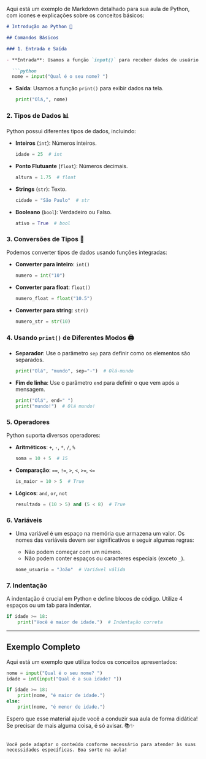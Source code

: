 Aqui está um exemplo de Markdown detalhado para sua aula de Python, com ícones e explicações sobre os conceitos básicos:

```markdown
# Introdução ao Python 🐍

## Comandos Básicos

### 1. Entrada e Saída

- **Entrada**: Usamos a função `input()` para receber dados do usuário.

  ```python
  nome = input("Qual é o seu nome? ")
  ```

- **Saída**: Usamos a função `print()` para exibir dados na tela.

  ```python
  print("Olá,", nome)
  ```

### 2. Tipos de Dados 📊

Python possui diferentes tipos de dados, incluindo:

- **Inteiros** (`int`): Números inteiros.
  
  ```python
  idade = 25  # int
  ```

- **Ponto Flutuante** (`float`): Números decimais.
  
  ```python
  altura = 1.75  # float
  ```

- **Strings** (`str`): Texto.
  
  ```python
  cidade = "São Paulo"  # str
  ```

- **Booleano** (`bool`): Verdadeiro ou Falso.
  
  ```python
  ativo = True  # bool
  ```

### 3. Conversões de Tipos 🔄

Podemos converter tipos de dados usando funções integradas:

- **Converter para inteiro**: `int()`
  
  ```python
  numero = int("10")
  ```

- **Converter para float**: `float()`
  
  ```python
  numero_float = float("10.5")
  ```

- **Converter para string**: `str()`
  
  ```python
  numero_str = str(10)
  ```

### 4. Usando `print()` de Diferentes Modos 🖨️

- **Separador**: Use o parâmetro `sep` para definir como os elementos são separados.

  ```python
  print("Olá", "mundo", sep="-")  # Olá-mundo
  ```

- **Fim de linha**: Use o parâmetro `end` para definir o que vem após a mensagem.

  ```python
  print("Olá", end=" ")
  print("mundo!")  # Olá mundo!
  ```

### 5. Operadores

Python suporta diversos operadores:

- **Aritméticos**: `+`, `-`, `*`, `/`, `%`
  
  ```python
  soma = 10 + 5  # 15
  ```

- **Comparação**: `==`, `!=`, `>`, `<`, `>=`, `<=`
  
  ```python
  is_maior = 10 > 5  # True
  ```

- **Lógicos**: `and`, `or`, `not`
  
  ```python
  resultado = (10 > 5) and (5 < 8)  # True
  ```

### 6. Variáveis

- Uma variável é um espaço na memória que armazena um valor. Os nomes das variáveis devem ser significativos e seguir algumas regras:

  - Não podem começar com um número.
  - Não podem conter espaços ou caracteres especiais (exceto `_`).
  
  ```python
  nome_usuario = "João"  # Variável válida
  ```

### 7. Indentação

A indentação é crucial em Python e define blocos de código. Utilize 4 espaços ou um tab para indentar.

```python
if idade >= 18:
    print("Você é maior de idade.")  # Indentação correta
```

---

## Exemplo Completo

Aqui está um exemplo que utiliza todos os conceitos apresentados:

```python
nome = input("Qual é o seu nome? ")
idade = int(input("Qual é a sua idade? "))

if idade >= 18:
    print(nome, "é maior de idade.")
else:
    print(nome, "é menor de idade.")
```

Espero que esse material ajude você a conduzir sua aula de forma didática! Se precisar de mais alguma coisa, é só avisar. 📚✨
``` 

Você pode adaptar o conteúdo conforme necessário para atender às suas necessidades específicas. Boa sorte na aula!
